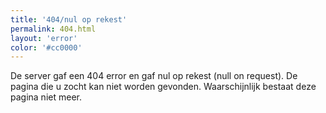 ```yaml
---
title: '404/nul op rekest'
permalink: 404.html
layout: 'error'
color: '#cc0000'
---
```


De server gaf een 404 error en gaf nul op rekest (null on request). De pagina die u zocht kan niet worden gevonden. Waarschijnlijk bestaat deze pagina niet meer.

